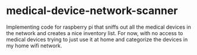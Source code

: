 # medical-device-network-scanner
Implementing code for raspberry pi that sniffs out all the medical devices in the network and creates a nice inventory list. For now, with no access to medical devices trying to just use it at home and categorize the devices in my home wifi network.
